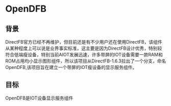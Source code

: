 # OpenDFB
## 背景
DirectFB官方已经不再维护，但目前还是有不少用户还在使用DirectFB，该组件从某种程度上可以说是业界事实标准，这主要是因为DirectFB设计优秀，特别较符合低端瘦设备，特别当前AIOT发展迅速，许多带屏的IOT设备需要一款RAM和ROM占用均小显示图形组件，所以该项目从DirectFB-1.6.3拉出了一个分支，命名OpenDFB,该项目旨在建立一个带屏的IOT瘦设备的显示服务组件。

## 目标
OpenDFB是IOT设备显示服务组件
